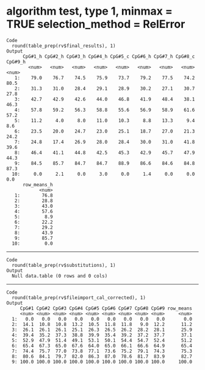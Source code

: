 # algorithm test, type 1, minmax = TRUE selection_method = RelError

    Code
      round(table_prep(rv$final_results), 1)
    Output
          CpG#1_h CpG#2_h CpG#3_h CpG#4_h CpG#5_c CpG#6_h CpG#7_h CpG#8_c CpG#9_h
            <num>   <num>   <num>   <num>   <num>   <num>   <num>   <num>   <num>
       1:    79.0    76.7    74.5    75.9    73.7    79.2    77.5    74.2    80.5
       2:    31.3    31.0    28.4    29.1    28.9    30.2    27.1    30.7    27.8
       3:    42.7    42.9    42.6    44.0    46.8    41.9    48.4    38.1    46.3
       4:    57.8    59.2    56.3    58.8    55.6    56.9    58.9    61.6    57.2
       5:    11.2     4.0     8.0    11.0    10.3     8.8    13.3     9.4     8.6
       6:    23.5    20.0    24.7    23.0    25.1    18.7    27.0    21.3    24.2
       7:    24.8    17.4    26.9    28.0    28.4    30.0    31.0    41.8    39.6
       8:    46.4    41.1    44.8    42.5    45.3    42.9    45.7    47.9    44.3
       9:    84.5    85.7    84.7    84.7    88.9    86.6    84.6    84.8    87.3
      10:     0.0     2.1     0.0     3.0     0.0     1.4     0.0     0.0     0.0
          row_means_h
                <num>
       1:        76.8
       2:        28.8
       3:        43.0
       4:        57.6
       5:         8.9
       6:        22.2
       7:        29.2
       8:        43.9
       9:        85.7
      10:         0.0

---

    Code
      round(table_prep(rv$substitutions), 1)
    Output
      Null data.table (0 rows and 0 cols)

---

    Code
      round(table_prep(rv$fileimport_cal_corrected), 1)
    Output
         CpG#1 CpG#2 CpG#3 CpG#4 CpG#5 CpG#6 CpG#7 CpG#8 CpG#9 row_means
         <num> <num> <num> <num> <num> <num> <num> <num> <num>     <num>
      1:   0.0   0.0   0.0   0.0   0.0   0.0   0.0   0.0   0.0       0.0
      2:  14.1  10.8  10.8  13.2  10.5  11.8  11.8   9.0  12.2      11.2
      3:  26.1  26.1  26.1  25.1  26.3  26.5  26.2  28.2  28.1      25.9
      4:  39.4  35.2  37.3  38.8  39.9  35.4  39.2  37.2  37.7      37.1
      5:  52.9  47.9  51.4  49.1  53.1  50.1  54.4  54.7  52.4      51.2
      6:  65.4  67.3  65.0  67.6  64.0  65.0  66.1  66.6  64.9      65.4
      7:  74.4  75.7  77.0  73.8  77.1  73.6  75.2  79.1  74.3      75.3
      8:  80.6  84.1  79.7  82.0  86.3  87.0  78.6  81.7  83.9      82.7
      9: 100.0 100.0 100.0 100.0 100.0 100.0 100.0 100.0 100.0     100.0

